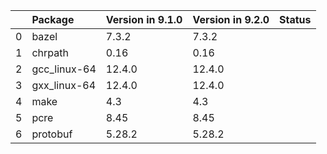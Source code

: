 <!-- markdown-link-check-disable -->

|    | Package      | Version in 9.1.0   | Version in 9.2.0   | Status   |
|---:|:-------------|:-------------------|:-------------------|:---------|
|  0 | bazel        | 7.3.2              | 7.3.2              |          |
|  1 | chrpath      | 0.16               | 0.16               |          |
|  2 | gcc_linux-64 | 12.4.0             | 12.4.0             |          |
|  3 | gxx_linux-64 | 12.4.0             | 12.4.0             |          |
|  4 | make         | 4.3                | 4.3                |          |
|  5 | pcre         | 8.45               | 8.45               |          |
|  6 | protobuf     | 5.28.2             | 5.28.2             |          |
